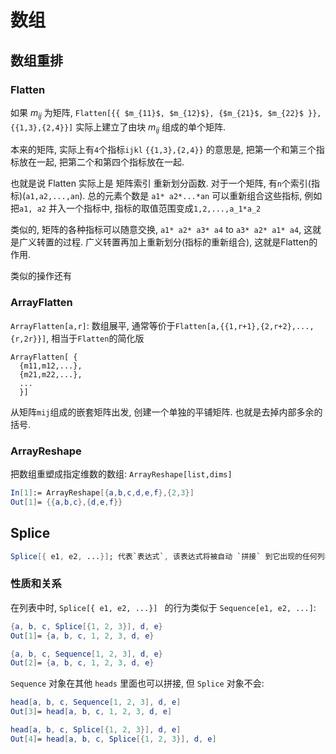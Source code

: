 # 数组

## 数组重排

### Flatten

如果 $m_{ij}$ 为矩阵, `Flatten[{{ $m_{11}$, $m_{12}$}, {$m_{21}$, $m_{22}$ }},{{1,3},{2,4}}]`
实际上建立了由块 $m_{ij}$ 组成的单个矩阵.

本来的矩阵, 实际上有`4`个指标`ijkl`
`{{1,3},{2,4}}` 的意思是, 把第一个和第三个指标放在一起, 把第二个和第四个指标放在一起.

也就是说 Flatten 实际上是 矩阵索引 重新划分函数.
对于一个矩阵, 有`n`个索引(指标)(`a1,a2,...,an`).
总的元素个数是 `a1* a2*...*an`
可以重新组合这些指标, 例如把`a1, a2` 并入一个指标中,
指标的取值范围变成`1,2,...,a_1*a_2`

类似的, 矩阵的各种指标可以随意交换,
`a1* a2* a3* a4` to `a3* a2* a1* a4`, 这就是广义转置的过程.
广义转置再加上重新划分(指标的重新组合), 这就是Flatten的作用.

类似的操作还有

### ArrayFlatten

`ArrayFlatten[a,r]`: 数组展平, 通常等价于`Flatten[a,{{1,r+1},{2,r+2},...,{r,2r}}]`, 相当于`Flatten`的简化版

```
ArrayFlatten[ {
  {m11,m12,...},
  {m21,m22,...},
  ...
  }]
```

从矩阵`mij`组成的嵌套矩阵出发, 创建一个单独的平铺矩阵. 也就是去掉内部多余的括号.

### ArrayReshape

把数组重塑成指定维数的数组: `ArrayReshape[list,dims] `

```mathematica
In[1]:= ArrayReshape[{a,b,c,d,e,f},{2,3}]
Out[1]= {{a,b,c},{d,e,f}}
```

## Splice

```mathematica
Splice[{ e1, e2, ...}]; 代表`表达式`, 该表达式将被自动 `拼接` 到它出现的任何列表中, 作为元素`e_i` 的序列
```

### 性质和关系

在列表中时, `Splice[{ e1, e2, ...}] ` 的行为类似于 `Sequence[e1, e2, ...]`:

```mathematica
{a, b, c, Splice[{1, 2, 3}], d, e}
Out[1]= {a, b, c, 1, 2, 3, d, e}

{a, b, c, Sequence[1, 2, 3], d, e}
Out[2]= {a, b, c, 1, 2, 3, d, e}
```

`Sequence` 对象在其他 `heads` 里面也可以拼接, 但 `Splice` 对象不会:

```mathematica
head[a, b, c, Sequence[1, 2, 3], d, e]
Out[3]= head[a, b, c, 1, 2, 3, d, e]

head[a, b, c, Splice[{1, 2, 3}], d, e]
Out[4]= head[a, b, c, Splice[{1, 2, 3}], d, e]
```
